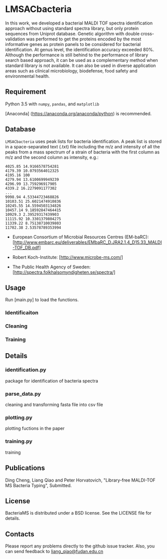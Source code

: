 # LMSACbacteria
In this work, we developed a bacterial MALDI TOF spectra identification approach without using standard spectra library, but only protein sequences from Uniprot database. Genetic algorithm with double cross-validation was performed to get the proteins encoded by the most informative genes as protein panels to be considered for bacterial identification. At genus level, the identification accuracy exceeded 80%. Although the performance is still behind to the performance of library search based approach, it can be used as a complementary method when standard library is not available. It can also be used in diverse application areas such as clinical microbiology, biodefense, food safety and environmental health.
## Requirement
Python 3.5 with `numpy`, `pandas`, and `matplotlib` 

[Anaconda] (https://anaconda.org/anaconda/python) is recommended.

## Database
`LMSACbacteria` uses peak lists for bacteria identification. A peak list is stored in a space-separated text (.txt) file including the m/z and intensity of all the peaks from a mass spectrum of a strain of bacteria with the first column as m/z and the second column as intensity, e.g.:
```
4025.85 14.9166578754281
4179.39 10.0793564012325
4195.16 100
4279.94 13.6100699949239
4296.99 13.759296917905
4339.2 16.2279091177302
...
9998.94 4.53344723468826
10103.51 25.6021474910836
10245.55 14.5594503134826
10457.14 9.18592847464415
10929.3 2.39529317439903
11115.92 10.3301379804275
11339.22 8.75138710039803
11702.38 2.53578789353994
```
- European Consortium of Microbial Resources Centres (EM-baRC): [http://www.embarc.eu/deliverables/EMbaRC_D.JRA2.1.4_D15.33_MALDI-TOF_DB.pdf]

- Robert Koch-Institute: [http://www.microbe-ms.com/]

- The Public Health Agency of Sweden: [http://spectra.folkhalsomyndigheten.se/spectra/]

## Usage
Run [main.py] to load the functions.
### Identificaiton

### Cleaning

### Training


## Details
### identification.py
package for identification of bacteria spectra
### parse_data.py
cleaning and transforming fasta file into csv file
### plotting.py
plotting fuctions in the paper
### training.py
training

## Publications
Ding Cheng, Liang Qiao and Peter Horvatovich, "Library-free MALDI-TOF MS Bacteria Typing", Submitted.

## License

BacteriaMS is distributed under a BSD license. See the LICENSE file for details.

## Contacts

Please report any problems directly to the github issue tracker. Also, you can send feedback to liang_qiao@fudan.edu.cn

